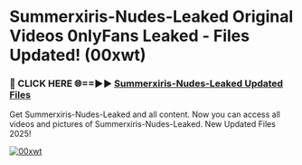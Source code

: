 # Summerxiris-Nudes-Leaked Original Videos 0nlyFans Leaked - Files Updated! (00xwt)

<h3>🔴 CLICK HERE 🌐==►► <a href="https://tinyurl.com/yrmya6cz" rel="nofollow">Summerxiris-Nudes-Leaked Updated Files</a></h3>

Get Summerxiris-Nudes-Leaked and all content. Now you can access all videos and pictures of Summerxiris-Nudes-Leaked. New Updated Files 2025!

[![00xwt](https://i.imgur.com/FMdXYCs.gif)](https://tinyurl.com/yrmya6cz)
